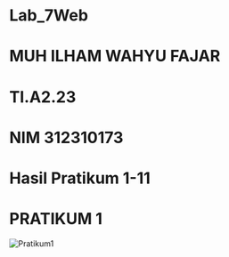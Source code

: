 # Lab_7Web
# MUH ILHAM WAHYU FAJAR
# TI.A2.23
# NIM 312310173
# Hasil Pratikum 1-11

# PRATIKUM 1
![Pratikum1](https://github.com/user-attachments/assets/38182bcc-3ff3-47fa-b7d2-6dd5076afd3f)

